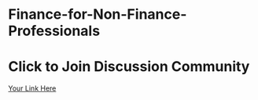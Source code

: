 # Finance-for-Non-Finance-Professionals
# Click to Join Discussion Community
[Your Link Here](https://chat.whatsapp.com/JQgNdtN1LN64QXGcpySUKD?mode=r_t)

